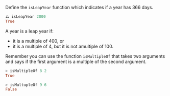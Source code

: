 Define the `isLeapYear` function which indicates if a year has 366 days.

```haskell
ム isLeapYear 2000
True
```
A year is a leap year if:

* it is a multiple of 400, or
* it is a multiple of 4, but it is not amultiple of 100.

Remember you can use the function `isMultipleOf` that takes two arguments and says if the first argument is a multiple of the second argument.

```haskell
> isMultipleOf 8 2
True

> isMultupleOf 9 6
False
```
